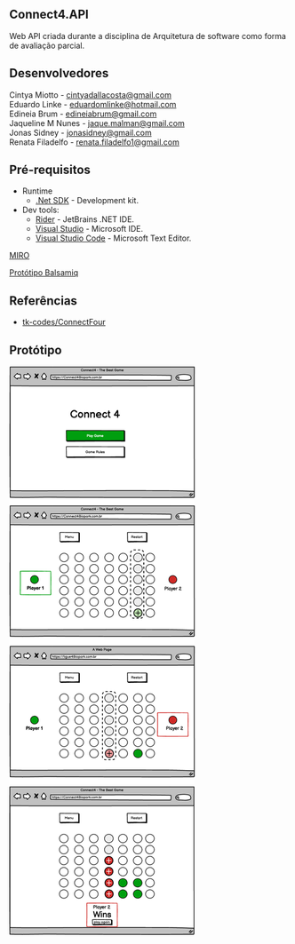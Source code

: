 ## Connect4.API

Web API criada durante a disciplina de Arquitetura de software como forma de avaliação parcial.

## Desenvolvedores
Cintya Miotto - cintyadallacosta@gmail.com  
Eduardo Linke - eduardomlinke@hotmail.com  
Edineia Brum - edineiabrum@gmail.com  
Jaqueline M Nunes - jaque.malman@gmail.com  
Jonas Sidney - jonasidney@gmail.com  
Renata Filadelfo - renata.filadelfo1@gmail.com

## Pré-requisitos
* Runtime
  *  [.Net SDK](https://dotnet.microsoft.com/download/dotnet) - Development kit.
* Dev tools:
  *  [Rider](https://www.jetbrains.com/rider) - JetBrains .NET IDE.
  *  [Visual Studio](https://visualstudio.microsoft.com/downloads) - Microsoft IDE.
  *  [Visual Studio Code](https://code.visualstudio.com) - Microsoft Text Editor.
  
[MIRO](https://miro.com/welcomeonboard/WWkwRmh4bHNvdThsSGMxNlBZY2xjWG9rNTkzWEF5N2VSRkZCZWVHbUJJSGx3SG1wd0NWOVZNeDlTaThhZEJwVHwzNDU4NzY0NTYwNDQ3MDY1NjY3fDI=?share_link_id=16074902350)

[Protótipo Balsamiq](https://balsamiq.cloud/shbrc0s/psn0uk8)

## Referências
- [tk-codes/ConnectFour](https://github.com/tk-codes/ConnectFour)

## Protótipo
![](Connect4.png)